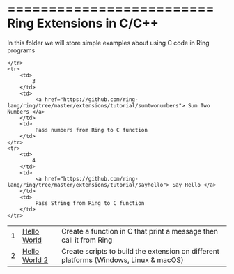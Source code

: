 =========================
Ring Extensions in C/C++
=========================

In this folder we will store simple examples about using C code in Ring programs

<table>
	<tr>
		<td>
			1
		</td>
		<td>
			 <a href="https://github.com/ring-lang/ring/tree/master/extensions/tutorial/helloworld"> Hello World </a>
		</td>
		<td>
			 Create a function in C that print a message then call it from Ring
		</td>
	</tr>
	<tr>
		<td>
			2
		</td>
		<td>
			 <a href="https://github.com/ring-lang/ring/tree/master/extensions/tutorial/helloworld2"> Hello World 2 </a>
		</td>
		<td>
			 Create scripts to build the extension on different platforms (Windows, Linux & macOS)
		</td>

	</tr>
	<tr>
		<td>
			3
		</td>
		<td>
			 <a href="https://github.com/ring-lang/ring/tree/master/extensions/tutorial/sumtwonumbers"> Sum Two Numbers </a>
		</td>
		<td>
			 Pass numbers from Ring to C function 
		</td>
	</tr>
	<tr>
		<td>
			4
		</td>
		<td>
			 <a href="https://github.com/ring-lang/ring/tree/master/extensions/tutorial/sayhello"> Say Hello </a>
		</td>
		<td>
			 Pass String from Ring to C function 
		</td>
	</tr>
</table>